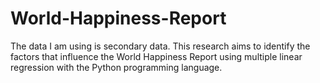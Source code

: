 # World-Happiness-Report
The data I am using is secondary data. This research aims to identify the factors that influence the World Happiness Report using multiple linear regression with the Python programming language. 
